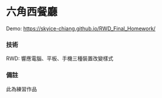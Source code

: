 # 六角西餐廳
Demo: https://skyice-chiang.github.io/RWD_Final_Homework/
### 技術
RWD: 響應電腦、平板、手機三種裝置改變樣式
### 備註
此為練習作品
